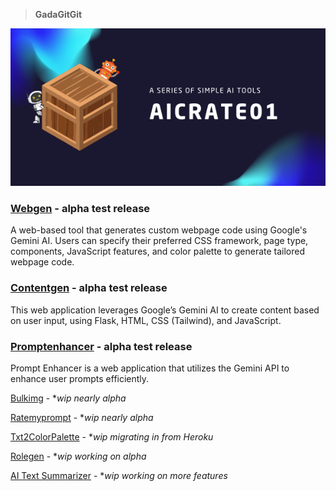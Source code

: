 > **GadaGitGit**

![aicrate01-series](aicrate01.png)

### [Webgen](https://github.com/hizzybabe/webgen) - **alpha test release**

A web-based tool that generates custom webpage code using Google's Gemini AI. Users can specify their preferred CSS framework, page type, components, JavaScript features, and color palette to generate tailored webpage code.

### [Contentgen](https://github.com/hizzybabe/contentgen) - **alpha test release**

This web application leverages Google’s Gemini AI to create content based on user input, using Flask, HTML, CSS (Tailwind), and JavaScript.

### [Promptenhancer](https://github.com/hizzybabe/promptenhancer) - **alpha test release**

Prompt Enhancer is a web application that utilizes the Gemini API to enhance user prompts efficiently.

[Bulkimg](https://github.com/hizzybabe/bulkimg) - **wip nearly alpha*

[Ratemyprompt](https://github.com/hizzybabe/ratemyprompt) - **wip nearly alpha*

[Txt2ColorPalette](https://github.com/hizzybabe/txt-2-color-palette) - **wip migrating in from Heroku*

[Rolegen](https://github.com/hizzybabe/rolegen) - **wip working on alpha*

[AI Text Summarizer](https://github.com/hizzybabe/ez-ai-summarizer) - **wip working on more features*